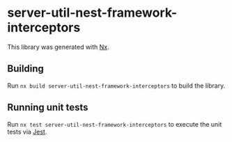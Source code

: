 # server-util-nest-framework-interceptors

This library was generated with [Nx](https://nx.dev).

## Building

Run `nx build server-util-nest-framework-interceptors` to build the library.

## Running unit tests

Run `nx test server-util-nest-framework-interceptors` to execute the unit tests via [Jest](https://jestjs.io).
